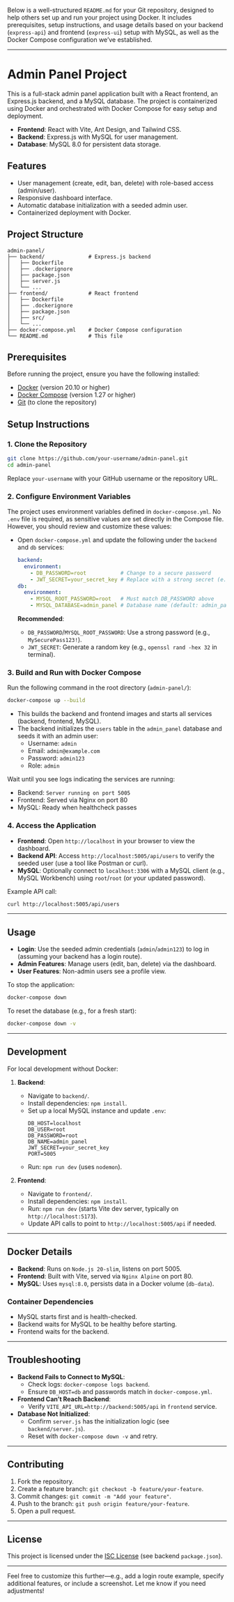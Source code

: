 Below is a well-structured `README.md` for your Git repository, designed to help others set up and run your project using Docker. It includes prerequisites, setup instructions, and usage details based on your backend (`express-api`) and frontend (`express-ui`) setup with MySQL, as well as the Docker Compose configuration we’ve established.

---

# Admin Panel Project

This is a full-stack admin panel application built with a React frontend, an Express.js backend, and a MySQL database. The project is containerized using Docker and orchestrated with Docker Compose for easy setup and deployment.

- **Frontend**: React with Vite, Ant Design, and Tailwind CSS.
- **Backend**: Express.js with MySQL for user management.
- **Database**: MySQL 8.0 for persistent data storage.

## Features
- User management (create, edit, ban, delete) with role-based access (admin/user).
- Responsive dashboard interface.
- Automatic database initialization with a seeded admin user.
- Containerized deployment with Docker.

## Project Structure
```
admin-panel/
├── backend/              # Express.js backend
│   ├── Dockerfile
│   ├── .dockerignore
│   ├── package.json
│   ├── server.js
│   └── ...
├── frontend/             # React frontend
│   ├── Dockerfile
│   ├── .dockerignore
│   ├── package.json
│   ├── src/
│   └── ...
├── docker-compose.yml    # Docker Compose configuration
└── README.md             # This file
```

## Prerequisites
Before running the project, ensure you have the following installed:
- [Docker](https://docs.docker.com/get-docker/) (version 20.10 or higher)
- [Docker Compose](https://docs.docker.com/compose/install/) (version 1.27 or higher)
- [Git](https://git-scm.com/downloads) (to clone the repository)

## Setup Instructions

### 1. Clone the Repository
```bash
git clone https://github.com/your-username/admin-panel.git
cd admin-panel
```

Replace `your-username` with your GitHub username or the repository URL.

### 2. Configure Environment Variables
The project uses environment variables defined in `docker-compose.yml`. No `.env` file is required, as sensitive values are set directly in the Compose file. However, you should review and customize these values:

- Open `docker-compose.yml` and update the following under the `backend` and `db` services:
  ```yaml
  backend:
    environment:
      - DB_PASSWORD=root           # Change to a secure password
      - JWT_SECRET=your_secret_key # Replace with a strong secret (e.g., 32+ random characters)
  db:
    environment:
      - MYSQL_ROOT_PASSWORD=root   # Must match DB_PASSWORD above
      - MYSQL_DATABASE=admin_panel # Database name (default: admin_panel)
  ```

  **Recommended**:
  - `DB_PASSWORD`/`MYSQL_ROOT_PASSWORD`: Use a strong password (e.g., `MySecurePass123!`).
  - `JWT_SECRET`: Generate a random key (e.g., `openssl rand -hex 32` in terminal).

### 3. Build and Run with Docker Compose
Run the following command in the root directory (`admin-panel/`):
```bash
docker-compose up --build
```

- This builds the backend and frontend images and starts all services (backend, frontend, MySQL).
- The backend initializes the `users` table in the `admin_panel` database and seeds it with an admin user:
  - Username: `admin`
  - Email: `admin@example.com`
  - Password: `admin123`
  - Role: `admin`

Wait until you see logs indicating the services are running:
- Backend: `Server running on port 5005`
- Frontend: Served via Nginx on port 80
- MySQL: Ready when healthcheck passes

### 4. Access the Application
- **Frontend**: Open `http://localhost` in your browser to view the dashboard.
- **Backend API**: Access `http://localhost:5005/api/users` to verify the seeded user (use a tool like Postman or curl).
- **MySQL**: Optionally connect to `localhost:3306` with a MySQL client (e.g., MySQL Workbench) using `root`/`root` (or your updated password).

Example API call:
```bash
curl http://localhost:5005/api/users
```

---

## Usage
- **Login**: Use the seeded admin credentials (`admin`/`admin123`) to log in (assuming your backend has a login route).
- **Admin Features**: Manage users (edit, ban, delete) via the dashboard.
- **User Features**: Non-admin users see a profile view.

To stop the application:
```bash
docker-compose down
```

To reset the database (e.g., for a fresh start):
```bash
docker-compose down -v
```

---

## Development
For local development without Docker:
1. **Backend**:
   - Navigate to `backend/`.
   - Install dependencies: `npm install`.
   - Set up a local MySQL instance and update `.env`:
     ```
     DB_HOST=localhost
     DB_USER=root
     DB_PASSWORD=root
     DB_NAME=admin_panel
     JWT_SECRET=your_secret_key
     PORT=5005
     ```
   - Run: `npm run dev` (uses `nodemon`).

2. **Frontend**:
   - Navigate to `frontend/`.
   - Install dependencies: `npm install`.
   - Run: `npm run dev` (starts Vite dev server, typically on `http://localhost:5173`).
   - Update API calls to point to `http://localhost:5005/api` if needed.

---

## Docker Details
- **Backend**: Runs on `Node.js 20-slim`, listens on port 5005.
- **Frontend**: Built with Vite, served via `Nginx Alpine` on port 80.
- **MySQL**: Uses `mysql:8.0`, persists data in a Docker volume (`db-data`).

### Container Dependencies
- MySQL starts first and is health-checked.
- Backend waits for MySQL to be healthy before starting.
- Frontend waits for the backend.

---

## Troubleshooting
- **Backend Fails to Connect to MySQL**:
  - Check logs: `docker-compose logs backend`.
  - Ensure `DB_HOST=db` and passwords match in `docker-compose.yml`.
- **Frontend Can’t Reach Backend**:
  - Verify `VITE_API_URL=http://backend:5005/api` in `frontend` service.
- **Database Not Initialized**:
  - Confirm `server.js` has the initialization logic (see `backend/server.js`).
  - Reset with `docker-compose down -v` and retry.

---

## Contributing
1. Fork the repository.
2. Create a feature branch: `git checkout -b feature/your-feature`.
3. Commit changes: `git commit -m "Add your feature"`.
4. Push to the branch: `git push origin feature/your-feature`.
5. Open a pull request.

---

## License
This project is licensed under the [ISC License](LICENSE) (see backend `package.json`).

---

Feel free to customize this further—e.g., add a login route example, specify additional features, or include a screenshot. Let me know if you need adjustments!
